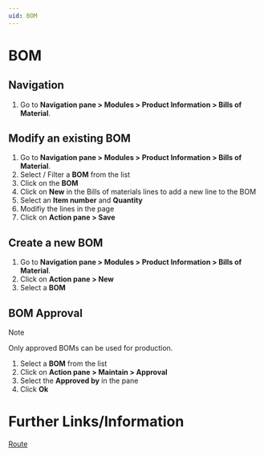 ```yaml
---
uid: BOM
---
```


# BOM


## Navigation
1. Go to **Navigation pane > Modules > Product Information > Bills of Material**.



## Modify an existing BOM 
1. Go to **Navigation pane > Modules > Product Information > Bills of Material**.
2. Select / Filter a **BOM** from the list
3. Click on the **BOM**
4. Click on **New** in the Bills of materials lines to add a new line to the BOM
5. Select an **Item number** and **Quantity** 
6. Modifiy the lines in the page
7. Click on **Action pane > Save**



## Create a new BOM 
1. Go to **Navigation pane > Modules > Product Information > Bills of Material**.
2. Click on **Action pane > New**
3. Select a **BOM**



## BOM Approval

>[!NOTE]
>Only approved BOMs can be used for production.

1. Select a **BOM** from the list
2. Click on **Action pane > Maintain > Approval**
3. Select the **Approved by** in the pane
4. Click **Ok**


# Further Links/Information

[Route](xref:Route)